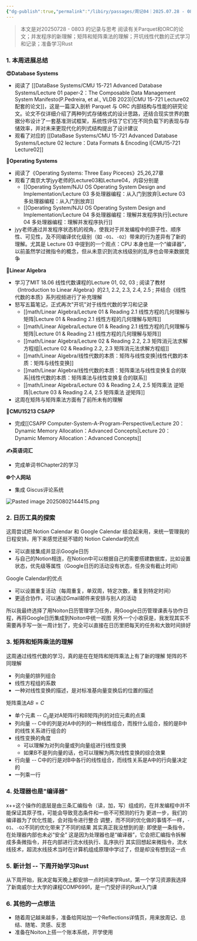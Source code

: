 ```yaml
---
{"dg-publish":true,"permalink":"/libiry/passages/周记04｜2025.07.28 - 08.03 暑假第五周/","dgPassFrontmatter":true,"noteIcon":"","created":"2025-08-15T09:39:29.790+08:00","updated":"2025-08-16T20:22:06.685+08:00"}
---
```


> 本文是对20250728 - 0803 的记录与思考
> 阅读有关Parquet和ORC的论文；并发程序的新理解；矩阵和矩阵乘法的理解；开坑线性代数的正式学习和记录；准备学习Rust

### 1. 本周进展总结
**😍Database Systems**
- 阅读了 [[DataBase Systems/CMU 15-721 Advanced Database Systems/Lecture 01 paper-2：The Composable Data Management System Manifesto(P.Pedreira, et al., VLDB 2023)\|CMU 15-721 Lecture02配套的论文]]，这是一篇深入剖析 Parquet 与 ORC 内部结构与性能的研究论文。论文不仅详细介绍了两种列式存储格式的设计思路，还结合现实世界的数据分布设计了一套基准测试框架，系统性评估了它们在不同负载下的表现与存储效率，并对未来更现代化的列式结构提出了设计建议
- 观看了对应的 [[DataBase Systems/CMU 15-721 Advanced Database Systems/Lecture 02 lecture：Data Formats & Encoding I\|CMU15-721 Lecture02]] 

**🤔Operating Systems**
- 阅读了《Operating Systems: Three Easy Piceces》25,26,27章
- 观看了南京大学jyy老师的Lecture03和Lecture04，内容分别是
	-  [[Operating System/NJU OS Operating System Design and Implementation/Lecture 03 多处理器编程：从入门到放弃\|Lecture 03 多处理器编程：从入门到放弃]]
	-  [[Operating System/NJU OS Operating System Design and Implementation/Lecture 04 多处理器编程：理解并发程序执行\|Lecture 04 多处理器编程：理解并发程序执行]]
- jyy老师通过并发程序状态机的视角，使我对于并发编程中的原子性、顺序性、可见性，及不同编译优化级别（如 `-O1`、`-O2`）带来的行为差异有了新的理解。尤其是 Lecture 03 中提到的一个观点：CPU 本身也是一个“编译器”，以前虽然学过微指令的概念，但从未意识到流水线级别的乱序也会带来数据竞争

**📏Linear Algebra**
- 学习了MIT 18.06 线性代数课程的Lecture 01, 02, 03 ; 阅读了教材《Introduction to Linear Algebra》的2.1, 2.2, 2.3, 2.4, 2.5 ; 并结合《线性代数的本质》系列视频进行了补充理解
- 怒写五篇笔记，正式再次"开坑"对于线性代数的学习和记录
	- [[math/Linear Algebra/Lecture 01 & Reading 2.1 线性方程的几何理解与矩阵\|Lecture 01 & Reading 2.1 线性方程的几何理解与矩阵]]
	-  [[math/Linear Algebra/Lecture 01 & Reading 2.1 线性方程的几何理解与矩阵\|Lecture 01 & Reading 2.1 线性方程的几何理解与矩阵]]
	- [[math/Linear Algebra/Lecture 02 & Reading 2.2, 2.3 矩阵消元法求解方程组\|Lecture 02 & Reading 2.2, 2.3 矩阵消元法求解方程组]]
	- [[math/Linear Algebra/线性代数的本质：矩阵与线性变换\|线性代数的本质：矩阵与线性变换]]
	- [[math/Linear Algebra/线性代数的本质：矩阵乘法与线性变换复合的联系\|线性代数的本质：矩阵乘法与线性变换复合的联系]]
	- [[math/Linear Algebra/Lecture 03 & Reading 2.4, 2.5 矩阵乘法 逆矩阵\|Lecture 03 & Reading 2.4, 2.5 矩阵乘法 逆矩阵]]
- 这周在矩阵与矩阵乘法方面有了前所未有的理解

**🌠CMU15213 CSAPP**
- 完成[[CSAPP Computer-System-A-Program-Perspective/Lecture 20：Dynamic Memory Allocation：Advanced Concepts\|Lecture 20：Dynamic Memory Allocation：Advanced Concepts]]

**✍️英语词汇**
- 完成单词书Chapter2的学习

**🌐个人网站**
- 集成 Giscus评论系统

![Pasted image 20250802144415.png](/img/user/accessory/Pasted%20image%2020250802144415.png)
### 2. 日历工具的探索
这周尝试把 Notion Calendar 和 Google Calendar 结合起来用，来统一管理我的日程安排。用下来感觉还挺不错的
Notion Calendar的优点
- 可以直接集成并显示Google日历
- 与自己的Notion相连，在Notion中可以根据自己的需要搭建数据库，比如设置状态，优先级等属性（Google日历的活动没有状态，任务没有截止时间）

Google Calendar的优点
- 可以设置重复活动（每周重复，单双周，特定次数，重复到特定时间）
- 更适合协作，可以通过Gmail邮件来安排与别人的活动

所以我最终选择了用Noiton日历管理学习任务，用Google日历管理课表与协作日程，再将Google日历集成到Noiton中统一视图
另外一个小收获是，我发现其实不需要再手写一张一周计划了，完全可以直接在日历里把每天的任务和大致时间排好


### 3. 矩阵和矩阵乘法的理解
这周通过线性代数的学习，真的是在在矩阵和矩阵乘法上有了新的理解
矩阵的不同理解
- 列向量的排列组合
- 线性方程组的系数
- 一种对线性变换的描述，是对标准基向量变换后的位置的描述

矩阵乘法$AB=C$
- 单个元素 -- $C_{ij}$是对A矩阵i行和B矩阵j列的对应元素的点乘
- 列向量 -- C中的列是对A中的列的一种线性组合，而按什么组合，按的是B中的线性关系进行组合的
- 线性变换的角度
	- 可以理解为对列向量或列向量组进行线性变换
	- 如果B不是列向量的话，也可以理解为两次线性变换的综合效果
- 行向量 -- C中的行是对B中各行的线性组合，而线性关系是A中的行向量决定的
- 一列乘一行


### 4. 处理器也是"编译器"
x++这个操作的底层是由三条汇编指令（读，加，写）组成的，在并发编程中并不能保证其原子性，可能会导致竞态条件和一些不可预测的行为
更进一步，我们的编译器为了优化性能，会对指令进行整合 调整，而不同的优化做的事情不一样，`-O1`、`-O2`不同的优化带来了不同的结果
其实真正我没想到的是: 即使是一条指令，在处理器内部也未必“安全”
这是因为处理器也是“编译器”，它会把汇编指令拆解成多条微指令，并在内部进行流水线执行、乱序执行
其实回想起来微指令，流水线技术，超流水线技术当时在计算机组成原理中学过了，但是却没有想到这一点
### 5. 新计划 -- 下周开始学习Rust
从下周开始，我决定每天晚上都安排一点时间来学Rust，第一个学习资源我选择了新南威尔士大学的课程COMP6991，是一门受好评的Rust入门课

### 6. 其他的一点想法
- 随着周记越来越多，准备给网站加一个Reflections详情页，用来放周记、总结、随笔、灵感、反思
- 准备在Noiton上搭一个账本系统，开学使用
